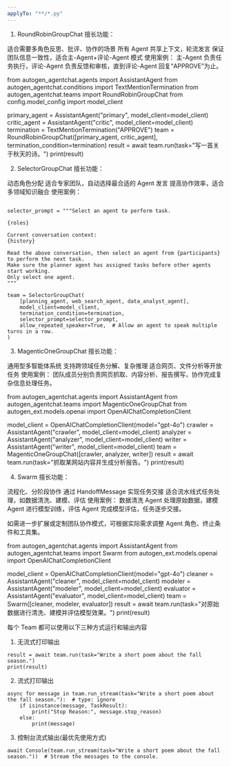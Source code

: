 ```yaml
---
applyTo: "**/*.py"
---
```


1. RoundRobinGroupChat
   擅长功能：

适合需要多角色反思、批评、协作的场景
所有 Agent 共享上下文，轮流发言
保证团队信息一致性，适合主-Agent+评论-Agent 模式
使用案例：
主-Agent 负责任务执行，评论-Agent 负责反馈和审核，直到评论-Agent 回复“APPROVE”为止。

from autogen_agentchat.agents import AssistantAgent
from autogen_agentchat.conditions import TextMentionTermination
from autogen_agentchat.teams import RoundRobinGroupChat
from config.model_config import model_client

primary_agent = AssistantAgent("primary", model_client=model_client)
critic_agent = AssistantAgent("critic", model_client=model_client)
termination = TextMentionTermination("APPROVE")
team = RoundRobinGroupChat([primary_agent, critic_agent], termination_condition=termination)
result = await team.run(task="写一首关于秋天的诗。")
print(result)

2. SelectorGroupChat
   擅长功能：

动态角色分配
适合专家团队，自动选择最合适的 Agent 发言
提高协作效率，适合多领域知识融合
使用案例：

```

selector_prompt = """Select an agent to perform task.

{roles}

Current conversation context:
{history}

Read the above conversation, then select an agent from {participants} to perform the next task.
Make sure the planner agent has assigned tasks before other agents start working.
Only select one agent.
"""

team = SelectorGroupChat(
    [planning_agent, web_search_agent, data_analyst_agent],
    model_client=model_client,
    termination_condition=termination,
    selector_prompt=selector_prompt,
    allow_repeated_speaker=True,  # Allow an agent to speak multiple turns in a row.
)
```

3. MagenticOneGroupChat
   擅长功能：

通用型多智能体系统
支持跨领域任务分解、复杂推理
适合网页、文件分析等开放任务
使用案例：
团队成员分别负责网页抓取、内容分析、报告撰写，协作完成复杂信息处理任务。

from autogen_agentchat.agents import AssistantAgent
from autogen_agentchat.teams import MagenticOneGroupChat
from autogen_ext.models.openai import OpenAIChatCompletionClient

model_client = OpenAIChatCompletionClient(model="gpt-4o")
crawler = AssistantAgent("crawler", model_client=model_client)
analyzer = AssistantAgent("analyzer", model_client=model_client)
writer = AssistantAgent("writer", model_client=model_client)
team = MagenticOneGroupChat([crawler, analyzer, writer])
result = await team.run(task="抓取某网站内容并生成分析报告。")
print(result)

4. Swarm
   擅长功能：

流程化、分阶段协作
通过 HandoffMessage 实现任务交接
适合流水线式任务处理，如数据清洗、建模、评估
使用案例：
数据清洗 Agent 处理原始数据，建模 Agent 进行模型训练，评估 Agent 完成模型评估，任务逐步交接。

如需进一步扩展或定制团队协作模式，可根据实际需求调整 Agent 角色、终止条件和工具集。

from autogen_agentchat.agents import AssistantAgent
from autogen_agentchat.teams import Swarm
from autogen_ext.models.openai import OpenAIChatCompletionClient

model_client = OpenAIChatCompletionClient(model="gpt-4o")
cleaner = AssistantAgent("cleaner", model_client=model_client)
modeler = AssistantAgent("modeler", model_client=model_client)
evaluator = AssistantAgent("evaluator", model_client=model_client)
team = Swarm([cleaner, modeler, evaluator])
result = await team.run(task="对原始数据进行清洗、建模并评估模型效果。")
print(result)

每个 Team 都可以使用以下三种方式运行和输出内容

1. 无流式打印输出

```
result = await team.run(task="Write a short poem about the fall season.")
print(result)
```

2. 流式打印输出

```
async for message in team.run_stream(task="Write a short poem about the fall season."):  # type: ignore
    if isinstance(message, TaskResult):
        print("Stop Reason:", message.stop_reason)
    else:
        print(message)
```

3. 控制台流式输出(最优先使用方式)

```
await Console(team.run_stream(task="Write a short poem about the fall season."))  # Stream the messages to the console.
```
